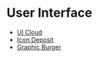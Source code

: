 # User Interface

* [UI Cloud](http://ui-cloud.com)
* [Icon Deposit](http://www.icondeposit.com/)
* [Graphic Burger](http://graphicburger.com/ui-elements/)